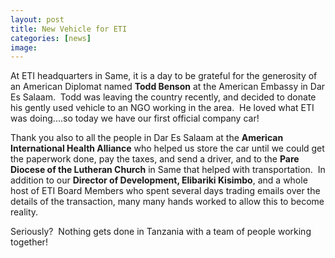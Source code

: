 ```yaml
---
layout: post
title: New Vehicle for ETI
categories: [news]
image:
---
```

At ETI headquarters in Same, it is a day to be grateful for the generosity of an American Diplomat named <strong>Todd Benson</strong> at the American Embassy in Dar Es Salaam.  Todd was leaving the country recently, and decided to donate his gently used vehicle to an NGO working in the area.  He loved what ETI was doing....so today we have our first official company car!

Thank you also to all the people in Dar Es Salaam at the <strong>American International Health Alliance</strong> who helped us store the car until we could get the paperwork done, pay the taxes, and send a driver, and to the <strong>Pare Diocese of the Lutheran Church</strong> in Same that helped with transportation.  In addition to our <strong>Director of Development, Elibariki Kisimbo</strong>, and a whole host of ETI Board Members who spent several days trading emails over the details of the transaction, many many hands worked to allow this to become reality.

Seriously?  Nothing gets done in Tanzania with a team of people working together!
